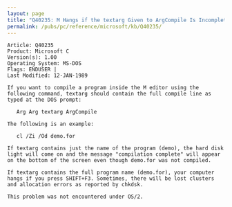 ```yaml
---
layout: page
title: "Q40235: M Hangs if the textarg Given to ArgCompile Is Incomplete"
permalink: /pubs/pc/reference/microsoft/kb/Q40235/
---
```


	Article: Q40235
	Product: Microsoft C
	Version(s): 1.00
	Operating System: MS-DOS
	Flags: ENDUSER |
	Last Modified: 12-JAN-1989
	
	If you want to compile a program inside the M editor using the
	following command, textarg should contain the full compile line as
	typed at the DOS prompt:
	
	   Arg Arg textarg ArgCompile
	
	The following is an example:
	
	   cl /Zi /Od demo.for
	
	If textarg contains just the name of the program (demo), the hard disk
	light will come on and the message "compilation complete" will appear
	on the bottom of the screen even though demo.for was not compiled.
	
	If textarg contains the full program name (demo.for), your computer
	hangs if you press SHIFT+F3. Sometimes, there will be lost clusters
	and allocation errors as reported by chkdsk.
	
	This problem was not encountered under OS/2.
